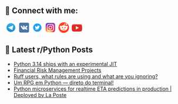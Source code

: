 ## 🔎 Connect with me:
[<img src="https://github.com/bullbesh/bullbesh/blob/main/images/Telegram.png" width="32" height="32" />](https://t.me/bullbesh)
[<img src="https://github.com/bullbesh/bullbesh/blob/main/images/VK.png" width="32" height="32" />](https://vk.com/bullbesh)
[<img src="https://github.com/bullbesh/bullbesh/blob/main/images/Twitter.png" width="32" height="32" />](https://twitter.com/bullbesh1)
[<img src="https://github.com/bullbesh/bullbesh/blob/main/images/Instagram.png" width="32" height="32" />](https://www.instagram.com/bullbesh)
[<img src="https://github.com/bullbesh/bullbesh/blob/main/images/Reddit.png" width="32" height="32" />](https://www.reddit.com/user/bullbesh)
[<img src="https://github.com/bullbesh/bullbesh/blob/main/images/YouTube.png" width="32" height="32" />](https://www.youtube.com/channel/UCtfjRs6uzgq5mfm8S06WTcg)

## 📕 Latest r/Python Posts
<!-- BLOG-POST-LIST:START -->
- [Python 3.14 ships with an experimental JIT](https://www.reddit.com/r/Python/comments/1ktvcpr/python_314_ships_with_an_experimental_jit/)
- [Financial Risk Management Projects](https://www.reddit.com/r/Python/comments/1ktv4t8/financial_risk_management_projects/)
- [Ruff users, what rules are using and what are you ignoring?](https://www.reddit.com/r/Python/comments/1kttfst/ruff_users_what_rules_are_using_and_what_are_you/)
- [Um RPG em Python — direto do terminal!](https://www.reddit.com/r/Python/comments/1ktn13y/um_rpg_em_python_direto_do_terminal/)
- [Python microservices for realtime ETA predictions in production | Deployed by La Poste](https://www.reddit.com/r/Python/comments/1ktg8g2/python_microservices_for_realtime_eta_predictions/)
<!-- BLOG-POST-LIST:END -->
